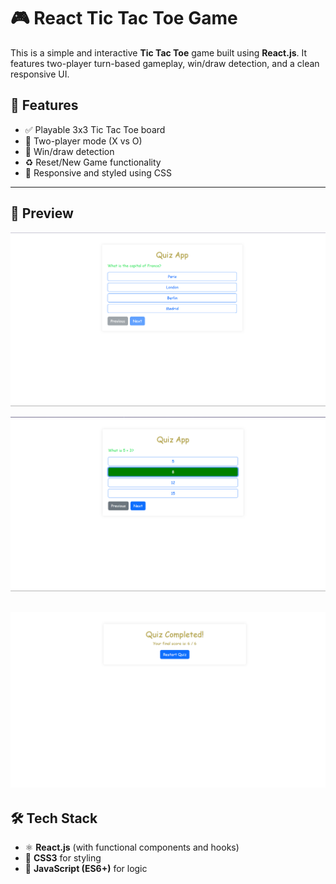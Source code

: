 # 🎮 React Tic Tac Toe Game

This is a simple and interactive **Tic Tac Toe** game built using **React.js**. It features two-player turn-based gameplay, win/draw detection, and a clean responsive UI.


## 🧠 Features

- ✅ Playable 3x3 Tic Tac Toe board
- 🔁 Two-player mode (X vs O)
- 🧠 Win/draw detection
- ♻️ Reset/New Game functionality
- 💅 Responsive and styled using CSS

---

## 📸 Preview

![Image alt](https://github.com/navinpaskanti/quiz-app/blob/5c69452b1c88d47c011d435c6a72df1d5da99970/quiz1.png)

![Image_alt](https://github.com/navinpaskanti/quiz-app/blob/dc2ad189c16ea10b69a2169f6546e1bc7faf17f9/quiz2.png)

![Image_alt](https://github.com/navinpaskanti/quiz-app/blob/0e1f1ae753c6063032f95ce5512d24122a09ca30/quiz3.png)
---

## 🛠️ Tech Stack

- ⚛️ **React.js** (with functional components and hooks)
- 🎨 **CSS3** for styling
- 🧰 **JavaScript (ES6+)** for logic


